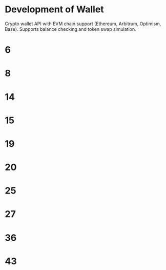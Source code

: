 # Development of Wallet

Crypto wallet API with EVM chain support (Ethereum, Arbitrum, Optimism, Base). Supports balance checking and token swap simulation.
# 6
# 8
# 14
# 15
# 19
# 20
# 25
# 27
# 36
# 43
